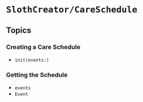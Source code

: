 # ``SlothCreator/CareSchedule``

## Topics

### Creating a Care Schedule

- ``init(events:)``

### Getting the Schedule

- ``events``
- ``Event``
